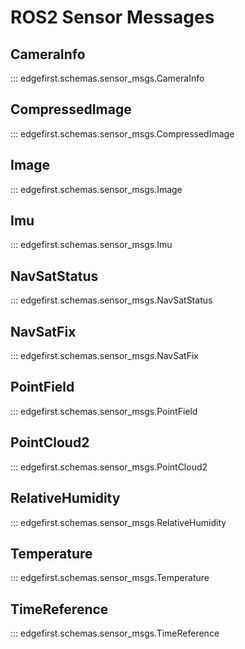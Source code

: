 # ROS2 Sensor Messages

## CameraInfo
::: edgefirst.schemas.sensor_msgs.CameraInfo

## CompressedImage
::: edgefirst.schemas.sensor_msgs.CompressedImage

## Image
::: edgefirst.schemas.sensor_msgs.Image

## Imu
::: edgefirst.schemas.sensor_msgs.Imu

## NavSatStatus
::: edgefirst.schemas.sensor_msgs.NavSatStatus

## NavSatFix
::: edgefirst.schemas.sensor_msgs.NavSatFix

## PointField
::: edgefirst.schemas.sensor_msgs.PointField

## PointCloud2
::: edgefirst.schemas.sensor_msgs.PointCloud2

## RelativeHumidity
::: edgefirst.schemas.sensor_msgs.RelativeHumidity

## Temperature
::: edgefirst.schemas.sensor_msgs.Temperature

## TimeReference
::: edgefirst.schemas.sensor_msgs.TimeReference
